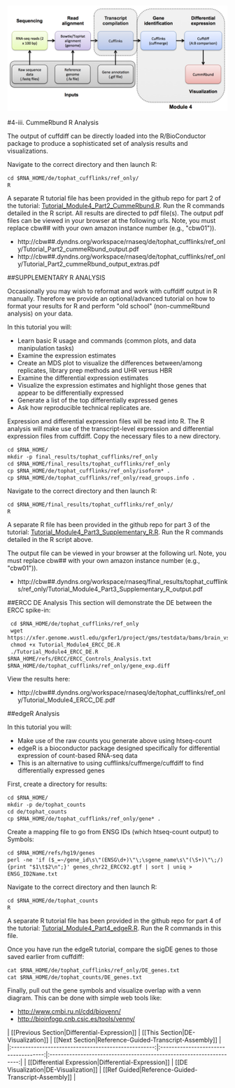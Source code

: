 ![RNA-seq Flowchart - Module 4](Images/RNA-seq_Flowchart4.png)

#4-iii. CummeRbund R Analysis

The output of cuffdiff can be directly loaded into the R/BioConductor package to produce a sophisticated set of analysis results and visualizations. 

Navigate to the correct directory and then launch R:

	cd $RNA_HOME/de/tophat_cufflinks/ref_only/
	R
	

A separate R tutorial file has been provided in the github repo for part 2 of the tutorial: [Tutorial_Module4_Part2_CummeRbund.R](https://github.com/griffithlab/rnaseq_tutorial/blob/master/Rscripts/Tutorial_Module4_Part2_cummeRbund.R). Run the R commands detailed in the R script. All results are directed to pdf file(s). The output pdf files can be viewed in your browser at the following urls. Note, you must replace cbw## with your own amazon instance number (e.g., "cbw01")).

* http://cbw##.dyndns.org/workspace/rnaseq/de/tophat_cufflinks/ref_only/Tutorial_Part2_cummeRbund_output.pdf
* http://cbw##.dyndns.org/workspace/rnaseq/de/tophat_cufflinks/ref_only/Tutorial_Part2_cummeRbund_output_extras.pdf
	
##SUPPLEMENTARY R ANALYSIS 

Occasionally you may wish to reformat and work with cuffdiff output in R manually. Therefore we provide an optional/advanced tutorial on how to format your results for R and perform "old school" (non-cummeRbund analysis) on your data.

In this tutorial you will:

* Learn basic R usage and commands (common plots, and data manipulation tasks)
* Examine the expression estimates
* Create an MDS plot to visualize the differences between/among replicates, library prep methods and UHR versus HBR
* Examine the differential expression estimates
* Visualize the expression estimates and highlight those genes that appear to be differentially expressed
* Generate a list of the top differentially expressed genes
* Ask how reproducible technical replicates are.

Expression and differential expression files will be read into R. The R analysis will make use of the transcript-level expression and differential expression files from cuffdiff. Copy the necessary files to a new directory.

	cd $RNA_HOME/
	mkdir -p final_results/tophat_cufflinks/ref_only
	cd $RNA_HOME/final_results/tophat_cufflinks/ref_only
	cp $RNA_HOME/de/tophat_cufflinks/ref_only/isoform* .
	cp $RNA_HOME/de/tophat_cufflinks/ref_only/read_groups.info .

Navigate to the correct directory and then launch R:

	cd $RNA_HOME/final_results/tophat_cufflinks/ref_only/
	R

A separate R file has been provided in the github repo for part 3 of the tutorial: [Tutorial_Module4_Part3_Supplementary_R.R](https://github.com/griffithlab/rnaseq_tutorial/blob/master/Rscripts/Tutorial_Module4_Part3_Supplementary_R.R). Run the R commands detailed in the R script above. 

The output file can be viewed in your browser at the following url. Note, you must replace cbw## with your own amazon instance number (e.g., "cbw01")).
* http://cbw##.dyndns.org/workspace/rnaseq/final_results/tophat_cufflinks/ref_only/Tutorial_Module4_Part3_Supplementary_R_output.pdf

##ERCC DE Analysis
This section will demonstrate the DE between the ERCC spike-in:

     cd $RNA_HOME/de/tophat_cufflinks/ref_only
     wget https://xfer.genome.wustl.edu/gxfer1/project/gms/testdata/bams/brain_vs_uhr_w_ercc/ERCC/Tutorial_Module4_ERCC_DE.R
     chmod +x Tutorial_Module4_ERCC_DE.R
     ./Tutorial_Module4_ERCC_DE.R $RNA_HOME/refs/ERCC/ERCC_Controls_Analysis.txt $RNA_HOME/de/tophat_cufflinks/ref_only/gene_exp.diff

View the results here:
* http://cbw##.dyndns.org/workspace/rnaseq/de/tophat_cufflinks/ref_only/Tutorial_Module4_ERCC_DE.pdf

##edgeR Analysis		

In this tutorial you will:

* Make use of the raw counts you generate above using htseq-count
 * edgeR is a bioconductor package designed specifically for differential expression of count-based RNA-seq data
 * This is an alternative to using cufflinks/cuffmerge/cuffdiff to find differentially expressed genes

First, create a directory for results:

	cd $RNA_HOME/
	mkdir -p de/tophat_counts
	cd de/tophat_counts
	cp $RNA_HOME/de/tophat_cufflinks/ref_only/gene* .
	

Create a mapping file to go from ENSG IDs (which htseq-count output) to Symbols:

	cd $RNA_HOME/refs/hg19/genes
	perl -ne 'if ($_=~/gene_id\s\"(ENSG\d+)\"\;\sgene_name\s\"(\S+)\"\;/){print "$1\t$2\n";}' genes_chr22_ERCC92.gtf | sort | uniq > ENSG_ID2Name.txt

Navigate to the correct directory and then launch R:
	
	cd $RNA_HOME/de/tophat_counts
	R
	
A separate R tutorial file has been provided in the github repo for part 4 of the tutorial: [Tutorial_Module4_Part4_edgeR.R](https://github.com/griffithlab/rnaseq_tutorial/blob/master/Rscripts/Tutorial_Module4_Part4_edgeR.R). Run the R commands in this file.

Once you have run the edgeR tutorial, compare the sigDE genes to those saved earlier from cuffdiff:

	cat $RNA_HOME/de/tophat_cufflinks/ref_only/DE_genes.txt
	cat $RNA_HOME/de/tophat_counts/DE_genes.txt
	
Finally, pull out the gene symbols and visualize overlap with a venn diagram. This can be done with simple web tools like:
* http://www.cmbi.ru.nl/cdd/biovenn/
* http://bioinfogp.cnb.csic.es/tools/venny/
	
	
| [[Previous Section|Differential-Expression]]        | [[This Section|DE-Visualization]]     | [[Next Section|Reference-Guided-Transcript-Assembly]] |
|:---------------------------------------------------:|:------------------------------------:|:-------------------------------------------------------------------:|
| [[Differential Expression|Differential-Expression]] | [[DE Visualization|DE-Visualization]] | [[Ref Guided|Reference-Guided-Transcript-Assembly]]  |
